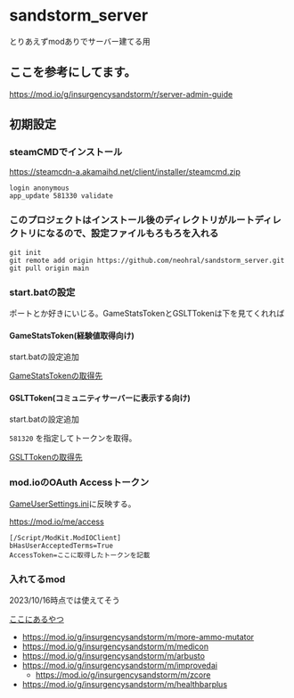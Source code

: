 # sandstorm_server

とりあえずmodありでサーバー建てる用

## ここを参考にしてます。
https://mod.io/g/insurgencysandstorm/r/server-admin-guide

## 初期設定
### steamCMDでインストール

https://steamcdn-a.akamaihd.net/client/installer/steamcmd.zip

```
login anonymous
app_update 581330 validate
```

### このプロジェクトはインストール後のディレクトリがルートディレクトリになるので、設定ファイルもろもろを入れる

```
git init
git remote add origin https://github.com/neohral/sandstorm_server.git
git pull origin main
```

### start.batの設定

ポートとか好きにいじる。GameStatsTokenとGSLTTokenは下を見てくれれば

#### GameStatsToken(経験値取得向け)

start.batの設定追加

[GameStatsTokenの取得先](https://gamestats.sandstorm.game/)

#### GSLTToken(コミュニティサーバーに表示する向け)

start.batの設定追加

`581320` を指定してトークンを取得。

[GSLTTokenの取得先](https://steamcommunity.com/dev/managegameservers)


###  mod.ioのOAuth Accessトークン

[GameUserSettings.ini](Insurgency/Saved/Config/WindowsServer/GameUserSettings.ini)に反映する。

https://mod.io/me/access

```
[/Script/ModKit.ModIOClient]
bHasUserAcceptedTerms=True
AccessToken=ここに取得したトークンを記載
```

### 入れてるmod

2023/10/16時点では使えてそう

[ここにあるやつ](Insurgency/Config/Server/Mods.txt)

* https://mod.io/g/insurgencysandstorm/m/more-ammo-mutator
* https://mod.io/g/insurgencysandstorm/m/medicon
* https://mod.io/g/insurgencysandstorm/m/arbusto
* https://mod.io/g/insurgencysandstorm/m/improvedai
  * https://mod.io/g/insurgencysandstorm/m/zcore
* https://mod.io/g/insurgencysandstorm/m/healthbarplus

